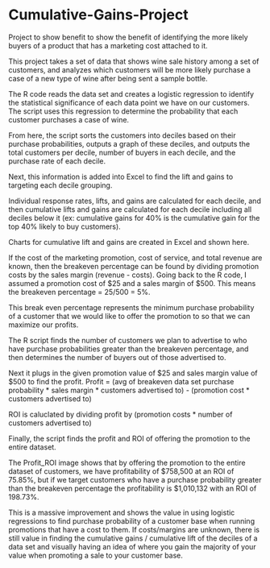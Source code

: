 # Cumulative-Gains-Project
Project to show benefit to show the benefit of identifying the more likely buyers of a product that has a marketing cost attached to it.

This project takes a set of data that shows wine sale history among a set of customers, and analyzes which customers will be more likely purchase a case of a new type of wine after being sent a sample bottle.

The R code reads the data set and creates a logistic regression to identify the statistical significance of each data point we have on our customers. The script uses this regression to determine the probability that each customer purchases a case of wine.

From here, the script sorts the customers into deciles based on their purchase probabilities, outputs a graph of these deciles, and outputs the total customers per decile, number of buyers in each decile, and the purchase rate of each decile.

Next, this information is added into Excel to find the lift and gains to targeting each decile grouping.

Individual response rates, lifts, and gains are calculated for each decile, and then cumulative lifts and gains are calculated for each decile including all deciles below it (ex: cumulative gains for 40% is the cumulative gain for the top 40% likely to buy customers).

Charts for cumulative lift and gains are created in Excel and shown here.

If the cost of the marketing promotion, cost of service, and total revenue are known, then the breakeven percentage can be found by dividing promotion costs by the sales margin (revenue - costs). Going back to the R code, I assumed a promotion cost of $25 and a sales margin of $500. This means the breakeven percentage = 25/500 = 5%.

This break even percentage represents the minimum purchase probability of a customer that we would like to offer the promotion to so that we can maximize our profits.

The R script finds the number of customers we plan to advertise to who have purchase probabilities greater than the breakeven percentage, and then determines the number of buyers out of those advertised to.

Next it plugs in the given promotion value of $25 and sales margin value of $500 to find the profit. Profit = (avg of breakeven data set purchase probability * sales margin * customers advertised to) - (promotion cost * customers advertised to)

ROI is caluclated by dividing profit by (promotion costs * number of customers advertised to)

Finally, the script finds the profit and ROI of offering the promotion to the entire dataset.

The Profit_ROI image shows that by offering the promotion to the entire dataset of customers, we have profitability of $758,500 at an ROI of 75.85%, but if we target customers who have a purchase probability greater than the breakeven percentage the profitability is $1,010,132 with an ROI of 198.73%. 

This is a massive improvement and shows the value in using logistic regressions to find purchase probability of a customer base when running promotions that have a cost to them. If costs/margins are unknown, there is still value in finding the cumulative gains / cumulative lift of the deciles of a data set and visually having an idea of where you gain the majority of your value when promoting a sale to your customer base.
